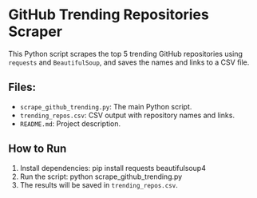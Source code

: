 # GitHub Trending Repositories Scraper

This Python script scrapes the top 5 trending GitHub repositories using `requests` and `BeautifulSoup`, and saves the names and links to a CSV file.

## Files:
- `scrape_github_trending.py`: The main Python script.
- `trending_repos.csv`: CSV output with repository names and links.
- `README.md`: Project description.

## How to Run
1. Install dependencies: pip install requests beautifulsoup4
2. Run the script: python scrape_github_trending.py
3. The results will be saved in `trending_repos.csv`.

